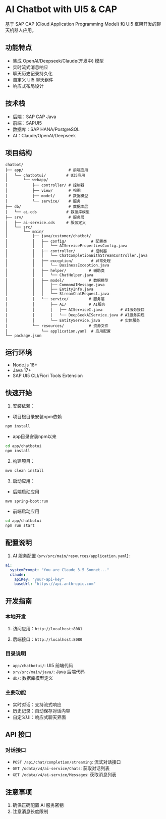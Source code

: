 # AI Chatbot with UI5 & CAP

基于 SAP CAP (Cloud Application Programming Model) 和 UI5 框架开发的聊天机器人应用。

## 功能特点

- 集成 OpenAI/Deepseek/Claude(开发中) 模型
- 实时流式消息响应
- 聊天历史记录持久化
- 自定义 UI5 聊天组件
- 响应式布局设计

## 技术栈

- 后端：SAP CAP Java
- 前端：SAPUI5
- 数据库：SAP HANA/PostgreSQL
- AI：Claude/OpenAI/Deepseek

## 项目结构

```
chatbot/
├── app/                    # 前端应用
│   └── chatbotui/         # UI5应用
│       └── webapp/        
│           ├── controller/ # 控制器
│           ├── view/       # 视图
│           ├── model/      # 数据模型
│           └── service/    # 服务
├── db/                     # 数据库层
│   └── ai.cds             # 数据库模型
├── srv/                    # 服务层
│   ├── ai-service.cds     # 服务定义
│   └── src/
│       └── main/
│           ├── java/customer/chatbot/
│           │   ├── config/           # 配置类
│           │   │   └── AIServicePropertiesConfig.java  
│           │   ├── controller/       # 控制器
│           │   │   └── ChatCompletionWithStreamController.java
│           │   ├── exception/        # 异常处理
│           │   │   └── BusinessException.java
│           │   ├── helper/          # 辅助类
│           │   │   └── ChatHelper.java
│           │   ├── model/           # 数据模型
│           │   │   ├── CommonAIMessage.java
│           │   │   ├── EntityInfo.java
│           │   │   └── StreamChatRequest.java
│           │   └── service/         # 服务层
│           │       ├── AI/          # AI服务
│           │       │   ├── AIServiceI.java        # AI服务接口
│           │       │   └── DeepSeekAIService.java # AI服务实现
│           │       └── EntityService.java         # 实体服务
│           └── resources/           # 资源文件
│               └── application.yaml  # 应用配置
└── package.json
```

## 运行环境

- Node.js 18+
- Java 17+
- SAP UI5 CLI/Fiori Tools Extension

## 快速开始

1. 安装依赖：
- 项目根目录安装npm依赖
```bash
npm install
```

- app目录安装npm以来
```bash
cd app/chatbotui
npm install
```

2. 构建项目：
```bash
mvn clean install
```

3. 启动应用：
- 后端启动应用
```bash
mvn spring-boot:run
```

- 前端启动应用
```bash
cd app/chatbotui
npm run start
```

## 配置说明

1. AI 服务配置 (`srv/src/main/resources/application.yaml`):
```yaml
ai:
  systemPrompt: "You are Claude 3.5 Sonnet..."
  claude:
    apiKey: "your-api-key"
    baseUrl: "https://api.anthropic.com"
```

## 开发指南

### 本地开发


1. 访问应用：`http://localhost:8081`

2. 后端接口：`http://localhost:8080`

### 目录说明

- `app/chatbotui/`: UI5 前端代码
- `srv/src/main/java/`: Java 后端代码
- `db/`: 数据库模型定义

### 主要功能

- 实时对话：支持流式响应
- 历史记录：自动保存对话内容
- 自定义UI：响应式聊天界面

## API 接口

### 对话接口

- `POST /api/chat/completion/streaming`: 流式对话接口
- `GET /odata/v4/ai-service/Chats`: 获取对话列表
- `GET /odata/v4/ai-service/Messages`: 获取消息列表

## 注意事项

1. 确保正确配置 AI 服务密钥
3. 注意消息长度限制
